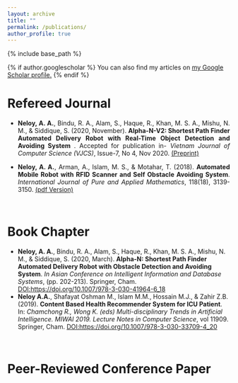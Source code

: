 ```yaml
---
layout: archive
title: ""
permalink: /publications/
author_profile: true
---
```

{% include base_path %}

{% if author.googlescholar %}
  You can also find my articles on <u><a href="{{author.googlescholar}}">my Google Scholar profile</a>.</u>
{% endif %}

Refereed Journal 
======

<ul>
	<li> <p style="text-align:justify;"> <b>Neloy, A. A.</b>, Bindu, R. A., Alam, S., Haque, R., Khan, M. S. A., Mishu, N. M., & Siddique, S. (2020, November). <b>Alpha-N-V2: Shortest Path Finder Automated Delivery Robot with Real-Time Object Detection and Avoiding System </b>. Accepted for publication in- <i>Vietnam Journal of Computer Science (VJCS)</i>, Issue-7, No 4, Nov 2020. <a href="https://arxiv.org/abs/2002.11913" target="_blank">(Preprint)</a></li></p>
	<li><p style="text-align:justify;"> <b>Neloy, A. A.</b>, Arman, A., Islam, M. S., & Motahar, T. (2018). <b>Automated Mobile Robot with RFID Scanner and Self Obstacle Avoiding System</b>. <i>International Journal of Pure and Applied Mathematics</i>, 118(18), 3139-3150. <a href="https://www.researchgate.net/publication/336837294_Automated_Mobile_Robot_with_RFID_Scanner_and_Self_Obstacle_Avoiding_System" target="_blank">(pdf Version)</a></li>	</p>
</ul>



<br/>

Book Chapter 
======

<p style="text-align:justify;">
	<ul>
	<li> <b>Neloy, A. A.</b>, Bindu, R. A., Alam, S., Haque, R., Khan, M. S. A., Mishu, N. M., & Siddique, S. (2020, March). <b>Alpha-N: Shortest Path Finder Automated Delivery Robot with Obstacle Detection and Avoiding System</b>. <i>In Asian Conference on Intelligent Information and Database Systems</i>, (pp. 202-213). Springer, Cham. <a href="https://link.springer.com/chapter/10.1007%2F978-3-030-41964-6_18" target="_blank">DOI:https://doi.org/10.1007/978-3-030-41964-6_18</a> </li>
	<li> <b>Neloy A.A.</b>, Shafayat Oshman M., Islam M.M., Hossain M.J., & Zahir Z.B. (2019). <b>Content Based Health Recommender System for ICU Patient</b>. In: <i>Chamchong R., Wong K. (eds) Multi-disciplinary Trends in Artificial Intelligence. MIWAI 2019. Lecture Notes in Computer Science</i>, vol 11909. Springer, Cham. <a href="https://link.springer.com/chapter/10.1007%2F978-3-030-33709-4_20" target="_blank">DOI:https://doi.org/10.1007/978-3-030-33709-4_20</a> </li>
	</ul>
</p>
<br/>

Peer-Reviewed Conference Paper
======


